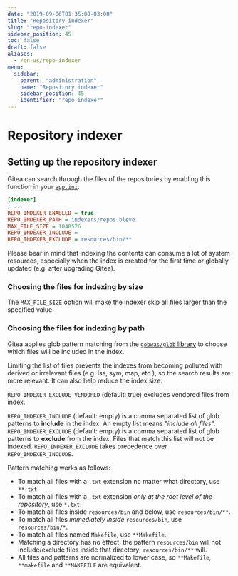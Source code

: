 ```yaml
---
date: "2019-09-06T01:35:00-03:00"
title: "Repository indexer"
slug: "repo-indexer"
sidebar_position: 45
toc: false
draft: false
aliases:
  - /en-us/repo-indexer
menu:
  sidebar:
    parent: "administration"
    name: "Repository indexer"
    sidebar_position: 45
    identifier: "repo-indexer"
---
```


# Repository indexer

## Setting up the repository indexer

Gitea can search through the files of the repositories by enabling this function in your [`app.ini`](https://docs.gitea.io/en-us/config-cheat-sheet/):

```ini
[indexer]
; ...
REPO_INDEXER_ENABLED = true
REPO_INDEXER_PATH = indexers/repos.bleve
MAX_FILE_SIZE = 1048576
REPO_INDEXER_INCLUDE =
REPO_INDEXER_EXCLUDE = resources/bin/**
```

Please bear in mind that indexing the contents can consume a lot of system resources, especially when the index is created for the first time or globally updated (e.g. after upgrading Gitea).

### Choosing the files for indexing by size

The `MAX_FILE_SIZE` option will make the indexer skip all files larger than the specified value.

### Choosing the files for indexing by path

Gitea applies glob pattern matching from the [`gobwas/glob` library](https://github.com/gobwas/glob) to choose which files will be included in the index.

Limiting the list of files prevents the indexes from becoming polluted with derived or irrelevant files (e.g. lss, sym, map, etc.), so the search results are more relevant. It can also help reduce the index size.

`REPO_INDEXER_EXCLUDE_VENDORED` (default: true) excludes vendored files from index.

`REPO_INDEXER_INCLUDE` (default: empty) is a comma separated list of glob patterns to **include** in the index. An empty list means "_include all files_".
`REPO_INDEXER_EXCLUDE` (default: empty) is a comma separated list of glob patterns to **exclude** from the index. Files that match this list will not be indexed. `REPO_INDEXER_EXCLUDE` takes precedence over `REPO_INDEXER_INCLUDE`.

Pattern matching works as follows:

- To match all files with a `.txt` extension no matter what directory, use `**.txt`.
- To match all files with a `.txt` extension _only at the root level of the repository_, use `*.txt`.
- To match all files inside `resources/bin` and below, use `resources/bin/**`.
- To match all files _immediately inside_ `resources/bin`, use `resources/bin/*`.
- To match all files named `Makefile`, use `**Makefile`.
- Matching a directory has no effect; the pattern `resources/bin` will not include/exclude files inside that directory; `resources/bin/**` will.
- All files and patterns are normalized to lower case, so `**Makefile`, `**makefile` and `**MAKEFILE` are equivalent.
